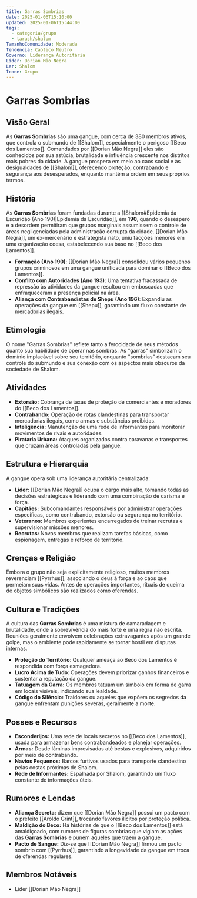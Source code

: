 ```yaml
---
title: Garras Sombrias
date: 2025-01-06T15:10:00
updated: 2025-01-06T15:44:00
tags:
  - categoria/grupo
  - tarash/shalom
TamanhoComunidade: Moderada
Tendência: Caótico Neutro
Governo: Liderança Autoritária
Líder: Dorian Mão Negra
Lar: Shalom
Ícone: Grupo
---
```


# Garras Sombrias
## Visão Geral

As **Garras Sombrias** são uma gangue, com cerca de 380 membros ativos, que controla o submundo de [[Shalom]], especialmente o perigoso [[Beco dos Lamentos]]. Comandados por [[Dorian Mão Negra]] eles são conhecidos por sua astúcia, brutalidade e influência crescente nos distritos mais pobres da cidade. A gangue prospera em meio ao caos social e às desigualdades de [[Shalom]], oferecendo proteção, contrabando e segurança aos desesperados, enquanto mantém a ordem em seus próprios termos.

## História

As **Garras Sombrias** foram fundadas durante a [[Shalom#Epidemia da Escuridão (Ano 190)|Epidemia da Escuridão]], em **190**, quando o desespero e a desordem permitiram que grupos marginais assumissem o controle de áreas negligenciadas pela administração corrupta da cidade. [[Dorian Mão Negra]], um ex-mercenário e estrategista nato, uniu facções menores em uma organização coesa, estabelecendo sua base no [[Beco dos Lamentos]].

- **Formação (Ano 190)**: [[Dorian Mão Negra]] consolidou vários pequenos grupos criminosos em uma gangue unificada para dominar o [[Beco dos Lamentos]].
- **Conflito com Autoridades (Ano 193)**: Uma tentativa fracassada de repressão às atividades da gangue resultou em emboscadas que enfraqueceram a presença policial na área.
- **Aliança com Contrabandistas de Shepu (Ano 196)**: Expandiu as operações da gangue em [[Shepu]], garantindo um fluxo constante de mercadorias ilegais.

## Etimologia

O nome "Garras Sombrias" reflete tanto a ferocidade de seus métodos quanto sua habilidade de operar nas sombras. As "garras" simbolizam o domínio implacável sobre seu território, enquanto "sombrias" destacam seu controle do submundo e sua conexão com os aspectos mais obscuros da sociedade de Shalom.

## Atividades

- **Extorsão:** Cobrança de taxas de proteção de comerciantes e moradores do [[Beco dos Lamentos]].
- **Contrabando:** Operação de rotas clandestinas para transportar mercadorias ilegais, como armas e substâncias proibidas.
- **Inteligência:** Manutenção de uma rede de informantes para monitorar movimentos de rivais e autoridades.
- **Pirataria Urbana:** Ataques organizados contra caravanas e transportes que cruzam áreas controladas pela gangue.

## Estrutura e Hierarquia

A gangue opera sob uma liderança autoritária centralizada:

- **Líder:** [[Dorian Mão Negra]] ocupa o cargo mais alto, tomando todas as decisões estratégicas e liderando com uma combinação de carisma e força.
- **Capitães:** Subcomandantes responsáveis por administrar operações específicas, como contrabando, extorsão ou segurança no território.
- **Veteranos:** Membros experientes encarregados de treinar recrutas e supervisionar missões menores.
- **Recrutas:** Novos membros que realizam tarefas básicas, como espionagem, entregas e reforço de território.

## Crenças e Religião

Embora o grupo não seja explicitamente religioso, muitos membros reverenciam [[Pyrrhus]], associando o deus à força e ao caos que permeiam suas vidas. Antes de operações importantes, rituais de queima de objetos simbólicos são realizados como oferendas.

## Cultura e Tradições

A cultura das **Garras Sombrias** é uma mistura de camaradagem e brutalidade, onde a sobrevivência do mais forte é uma regra não escrita. Reuniões geralmente envolvem celebrações extravagantes após um grande golpe, mas o ambiente pode rapidamente se tornar hostil em disputas internas.

- **Proteção do Território**: Qualquer ameaça ao Beco dos Lamentos é respondida com força esmagadora.
- **Lucro Acima de Tudo**: Operações devem priorizar ganhos financeiros e sustentar a reputação da gangue.
- **Tatuagem da Garra:** Os membros tatuam um símbolo em forma de garra em locais visíveis, indicando sua lealdade.
- **Código do Silêncio:** Traidores ou aqueles que expõem os segredos da gangue enfrentam punições severas, geralmente a morte.

## Posses e Recursos
 
- **Esconderijos:** Uma rede de locais secretos no [[Beco dos Lamentos]], usada para armazenar bens contrabandeados e planejar operações.
- **Armas:** Desde lâminas improvisadas até bestas e explosivos, adquiridos por meio de contrabando.
- **Navios Pequenos:** Barcos furtivos usados para transporte clandestino pelas costas próximas de Shalom.
- **Rede de Informantes:** Espalhada por Shalom, garantindo um fluxo constante de informações úteis.

## Rumores e Lendas

- **Aliança Secreta:** dizem que [[Dorian Mão Negra]] possui um pacto com o prefeito [[Aroldo Grint]], trocando favores ilícitos por proteção política.
- **Maldição do Beco:** Há histórias de que o [[Beco dos Lamentos]] está amaldiçoado, com rumores de figuras sombrias que vigiam as ações das **Garras Sombrias** e punem aqueles que traem a gangue.
- **Pacto de Sangue:** Diz-se que [[Dorian Mão Negra]] firmou um pacto sombrio com [[Pyrrhus]], garantindo a longevidade da gangue em troca de oferendas regulares.

## Membros Notáveis

- Líder [[Dorian Mão Negra]]